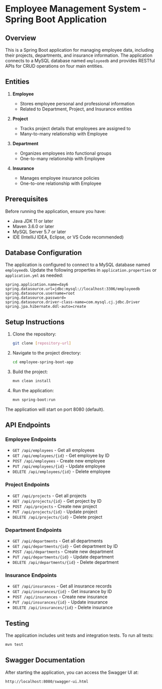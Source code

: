# Employee Management System - Spring Boot Application

## Overview

This is a Spring Boot application for managing employee data, including their projects, departments, and insurance information. The application connects to a MySQL database named `employeedb` and provides RESTful APIs for CRUD operations on four main entities.

## Entities

1. **Employee**
   - Stores employee personal and professional information
   - Related to Department, Project, and Insurance entities

2. **Project**
   - Tracks project details that employees are assigned to
   - Many-to-many relationship with Employee

3. **Department**
   - Organizes employees into functional groups
   - One-to-many relationship with Employee

4. **Insurance**
   - Manages employee insurance policies
   - One-to-one relationship with Employee

## Prerequisites

Before running the application, ensure you have:

- Java JDK 11 or later
- Maven 3.6.0 or later
- MySQL Server 5.7 or later
- IDE (IntelliJ IDEA, Eclipse, or VS Code recommended)

## Database Configuration

The application is configured to connect to a MySQL database named `employeedb`. Update the following properties in `application.properties` or `application.yml` as needed:

```properties
spring.application.name=day6
spring.datasource.url=jdbc:mysql://localhost:3306/employeedb
spring.datasource.username=root
spring.datasource.password=
spring.datasource.driver-class-name=com.mysql.cj.jdbc.Driver
spring.jpa.hibernate.ddl-auto=create
```

## Setup Instructions

1. Clone the repository:
   ```bash
   git clone [repository-url]
   ```

2. Navigate to the project directory:
   ```bash
   cd employee-spring-boot-app
   ```

3. Build the project:
   ```bash
   mvn clean install
   ```

4. Run the application:
   ```bash
   mvn spring-boot:run
   ```

The application will start on port 8080 (default).

## API Endpoints

### Employee Endpoints
- `GET /api/employees` - Get all employees
- `GET /api/employees/{id}` - Get employee by ID
- `POST /api/employees` - Create new employee
- `PUT /api/employees/{id}` - Update employee
- `DELETE /api/employees/{id}` - Delete employee

### Project Endpoints
- `GET /api/projects` - Get all projects
- `GET /api/projects/{id}` - Get project by ID
- `POST /api/projects` - Create new project
- `PUT /api/projects/{id}` - Update project
- `DELETE /api/projects/{id}` - Delete project

### Department Endpoints
- `GET /api/departments` - Get all departments
- `GET /api/departments/{id}` - Get department by ID
- `POST /api/departments` - Create new department
- `PUT /api/departments/{id}` - Update department
- `DELETE /api/departments/{id}` - Delete department

### Insurance Endpoints
- `GET /api/insurances` - Get all insurance records
- `GET /api/insurances/{id}` - Get insurance by ID
- `POST /api/insurances` - Create new insurance
- `PUT /api/insurances/{id}` - Update insurance
- `DELETE /api/insurances/{id}` - Delete insurance

## Testing

The application includes unit tests and integration tests. To run all tests:

```bash
mvn test
```

## Swagger Documentation

After starting the application, you can access the Swagger UI at:
```
http://localhost:8080/swagger-ui.html
```

